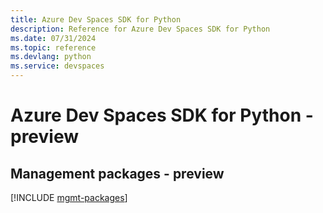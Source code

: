 ```yaml
---
title: Azure Dev Spaces SDK for Python
description: Reference for Azure Dev Spaces SDK for Python
ms.date: 07/31/2024
ms.topic: reference
ms.devlang: python
ms.service: devspaces
---
```

# Azure Dev Spaces SDK for Python - preview

## Management packages - preview
[!INCLUDE [mgmt-packages](dev-spaces-mgmt-index.md)]